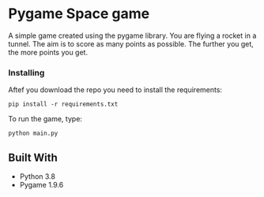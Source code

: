 # Pygame Space game

A simple game created using the pygame library. You are flying a rocket in a tunnel. The aim is to score as many points as possible. The further you get, the more points you get.

### Installing

Aftef you download the repo you need to install the requirements:

```
pip install -r requirements.txt
```

To run the game, type:

```
python main.py
```

## Built With

* Python 3.8
* Pygame 1.9.6
